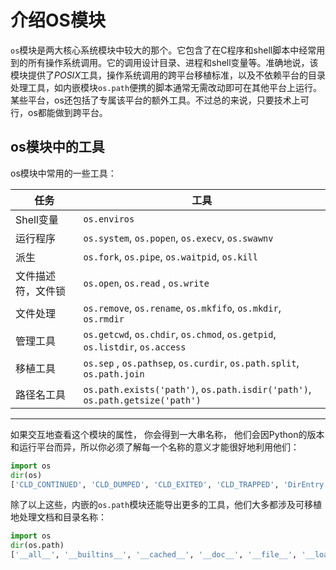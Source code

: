 # 介绍OS模块

`os`模块是两大核心系统模块中较大的那个。它包含了在C程序和shell脚本中经常用到的所有操作系统调用。它的调用设计目录、进程和shell变量等。准确地说，该模块提供了*POSIX*工具，操作系统调用的跨平台移植标准，以及不依赖平台的目录处理工具，如内嵌模块`os.path`便携的脚本通常无需改动即可在其他平台上运行。某些平台，os还包括了专属该平台的额外工具。不过总的来说，只要技术上可行，os都能做到跨平台。



## os模块中的工具

os模块中常用的一些工具：

| 任务               | 工具                                                         |
| ------------------ | ------------------------------------------------------------ |
| Shell变量          | `os.enviros`                                                 |
| 运行程序           | `os.system`,  `os.popen`,  `os.execv`,  `os.swawnv`          |
| 派生               | `os.fork`,  `os.pipe`,  `os.waitpid`, `os.kill`              |
| 文件描述符，文件锁 | `os.open`, `os.read` , `os.write`                            |
| 文件处理           | `os.remove`, `os.rename`, `os.mkfifo`, `os.mkdir`, `os.rmdir` |
| 管理工具           | `os.getcwd`, `os.chdir`, `os.chmod`, `os.getpid`, `os.listdir`, `os.access` |
| 移植工具           | `os.sep` , `os.pathsep`, `os.curdir`, `os.path.split`, `os.path.join` |
| 路径名工具         | `os.path.exists('path')`, `os.path.isdir('path')`, `os.path.getsize('path')` |

---------------------------

如果交互地查看这个模块的属性， 你会得到一大串名称， 他们会因Python的版本和运行平台而异，所以你必须了解每一个名称的意义才能很好地利用他们：

```python
import os
dir(os)
['CLD_CONTINUED', 'CLD_DUMPED', 'CLD_EXITED', 'CLD_TRAPPED', 'DirEntry', 'EX_CANTCREAT', 'EX_CONFIG', 'EX_DATAERR', 'EX_IOERR', 'EX_NOHOST', 'EX_NOINPUT', 'EX_NOPERM', 'EX_NOUSER', 'EX_OK', 'EX_OSERR', 'EX_OSFILE', 'EX_PROTOCOL', 'EX_SOFTWARE', 'EX_TEMPFAIL', 'EX_UNAVAILABLE', 'EX_USAGE', 'F_LOCK', 'F_OK', 'F_TEST', 'F_TLOCK', 'F_ULOCK', 'GRND_NONBLOCK', 'GRND_RANDOM', 'MutableMapping', 'NGROUPS_MAX', 'O_ACCMODE', 'O_APPEND', 'O_ASYNC', 'O_CLOEXEC', 'O_CREAT', 'O_DIRECT', 'O_DIRECTORY', 'O_DSYNC', 'O_EXCL', 'O_LARGEFILE', 'O_NDELAY', 'O_NOATIME', 'O_NOCTTY', 'O_NOFOLLOW', 'O_NONBLOCK', 'O_PATH', 'O_RDONLY', 'O_RDWR', 'O_RSYNC', 'O_SYNC', 'O_TMPFILE', 'O_TRUNC', 'O_WRONLY', 'POSIX_FADV_DONTNEED', 'POSIX_FADV_NOREUSE', 'POSIX_FADV_NORMAL', 'POSIX_FADV_RANDOM', 'POSIX_FADV_SEQUENTIAL', 'POSIX_FADV_WILLNEED', 'PRIO_PGRP', 'PRIO_PROCESS', 'PRIO_USER', 'P_ALL', 'P_NOWAIT', 'P_NOWAITO', 'P_PGID', 'P_PID', 'P_WAIT', 'PathLike', 'RTLD_DEEPBIND', 'RTLD_GLOBAL', 'RTLD_LAZY', 'RTLD_LOCAL', 'RTLD_NODELETE', 'RTLD_NOLOAD', 'RTLD_NOW', 'R_OK', 'SCHED_BATCH', 'SCHED_FIFO', 'SCHED_IDLE', 'SCHED_OTHER', 'SCHED_RESET_ON_FORK', 'SCHED_RR', 'SEEK_CUR', 'SEEK_DATA', 'SEEK_END', 'SEEK_HOLE', 'SEEK_SET', 'ST_APPEND', 'ST_MANDLOCK', 'ST_NOATIME', 'ST_NODEV', 'ST_NODIRATIME', 'ST_NOEXEC', 'ST_NOSUID', 'ST_RDONLY', 'ST_RELATIME', 'ST_SYNCHRONOUS', 'ST_WRITE', 'TMP_MAX', 'WCONTINUED', 'WCOREDUMP', 'WEXITED', 'WEXITSTATUS', 'WIFCONTINUED', 'WIFEXITED', 'WIFSIGNALED', 'WIFSTOPPED', 'WNOHANG', 'WNOWAIT', 'WSTOPPED', 'WSTOPSIG', 'WTERMSIG', 'WUNTRACED', 'W_OK', 'XATTR_CREATE', 'XATTR_REPLACE', 'XATTR_SIZE_MAX', 'X_OK', '_Environ', '__all__', '__builtins__', '__cached__', '__doc__', '__file__', '__loader__', '__name__', '__package__', '__spec__', '_execvpe', '_exists', '_exit', '_fspath', '_fwalk', '_get_exports_list', '_putenv', '_spawnvef', '_unsetenv', '_wrap_close', 'abc', 'abort', 'access', 'altsep', 'chdir', 'chmod', 'chown', 'chroot', 'close', 'closerange', 'confstr', 'confstr_names', 'cpu_count', 'ctermid', 'curdir', 'defpath', 'device_encoding', 'devnull', 'dup', 'dup2', 'environ', 'environb', 'errno', 'error', 'execl', 'execle', 'execlp', 'execlpe', 'execv', 'execve', 'execvp', 'execvpe', 'extsep', 'fchdir', 'fchmod', 'fchown', 'fdatasync', 'fdopen', 'fork', 'forkpty', 'fpathconf', 'fsdecode', 'fsencode', 'fspath', 'fstat', 'fstatvfs', 'fsync', 'ftruncate', 'fwalk', 'get_blocking', 'get_exec_path', 'get_inheritable', 'get_terminal_size', 'getcwd', 'getcwdb', 'getegid', 'getenv', 'getenvb', 'geteuid', 'getgid', 'getgrouplist', 'getgroups', 'getloadavg', 'getlogin', 'getpgid', 'getpgrp', 'getpid', 'getppid', 'getpriority', 'getrandom', 'getresgid', 'getresuid', 'getsid', 'getuid', 'getxattr', 'initgroups', 'isatty', 'kill', 'killpg', 'lchown', 'linesep', 'link', 'listdir', 'listxattr', 'lockf', 'lseek', 'lstat', 'major', 'makedev', 'makedirs', 'minor', 'mkdir', 'mkfifo', 'mknod', 'name', 'nice', 'open', 'openpty', 'pardir', 'path', 'pathconf', 'pathconf_names', 'pathsep', 'pipe', 'pipe2', 'popen', 'posix_fadvise', 'posix_fallocate', 'pread', 'putenv', 'pwrite', 'read', 'readlink', 'readv', 'remove', 'removedirs', 'removexattr', 'rename', 'renames', 'replace', 'rmdir', 'scandir', 'sched_get_priority_max', 'sched_get_priority_min', 'sched_getaffinity', 'sched_getparam', 'sched_getscheduler', 'sched_param', 'sched_rr_get_interval', 'sched_setaffinity', 'sched_setparam', 'sched_setscheduler', 'sched_yield', 'sendfile', 'sep', 'set_blocking', 'set_inheritable', 'setegid', 'seteuid', 'setgid', 'setgroups', 'setpgid', 'setpgrp', 'setpriority', 'setregid', 'setresgid', 'setresuid', 'setreuid', 'setsid', 'setuid', 'setxattr', 'spawnl', 'spawnle', 'spawnlp', 'spawnlpe', 'spawnv', 'spawnve', 'spawnvp', 'spawnvpe', 'st', 'stat', 'stat_float_times', 'stat_result', 'statvfs', 'statvfs_result', 'strerror', 'supports_bytes_environ', 'supports_dir_fd', 'supports_effective_ids', 'supports_fd', 'supports_follow_symlinks', 'symlink', 'sync', 'sys', 'sysconf', 'sysconf_names', 'system', 'tcgetpgrp', 'tcsetpgrp', 'terminal_size', 'times', 'times_result', 'truncate', 'ttyname', 'umask', 'uname', 'uname_result', 'unlink', 'unsetenv', 'urandom', 'utime', 'wait', 'wait3', 'wait4', 'waitid', 'waitid_result', 'waitpid', 'walk', 'write', 'writev']

```

除了以上这些，内嵌的`os.path`模块还能导出更多的工具，他们大多都涉及可移植地处理文档和目录名称：

```python
import os
dir(os.path)
['__all__', '__builtins__', '__cached__', '__doc__', '__file__', '__loader__', '__name__', '__package__', '__spec__', '_get_sep', '_joinrealpath', '_varprog', '_varprogb', 'abspath', 'altsep', 'basename', 'commonpath', 'commonprefix', 'curdir', 'defpath', 'devnull', 'dirname', 'exists', 'expanduser', 'expandvars', 'extsep', 'genericpath', 'getatime', 'getctime', 'getmtime', 'getsize', 'isabs', 'isdir', 'isfile', 'islink', 'ismount', 'join', 'lexists', 'normcase', 'normpath', 'os', 'pardir', 'pathsep', 'realpath', 'relpath', 'samefile', 'sameopenfile', 'samestat', 'sep', 'split', 'splitdrive', 'splitext', 'stat', 'supports_unicode_filenames', 'sys']

```

